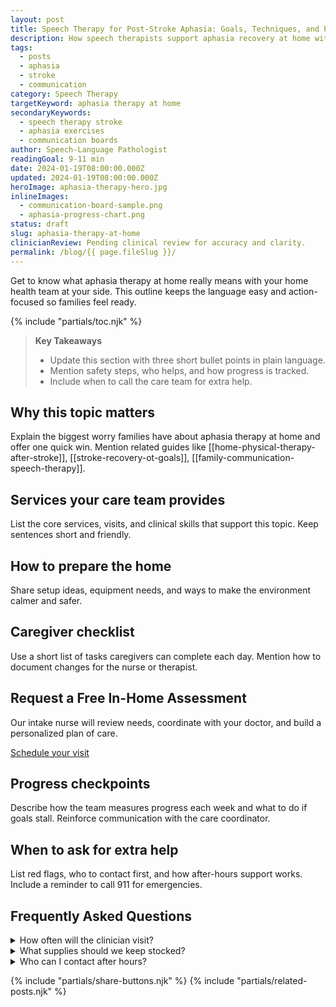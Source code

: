 ```yaml
---
layout: post
title: Speech Therapy for Post-Stroke Aphasia: Goals, Techniques, and Progress
description: How speech therapists support aphasia recovery at home with goal setting, practice, and family coaching.
tags:
  - posts
  - aphasia
  - stroke
  - communication
category: Speech Therapy
targetKeyword: aphasia therapy at home
secondaryKeywords:
  - speech therapy stroke
  - aphasia exercises
  - communication boards
author: Speech-Language Pathologist
readingGoal: 9-11 min
date: 2024-01-19T08:00:00.000Z
updated: 2024-01-19T08:00:00.000Z
heroImage: aphasia-therapy-hero.jpg
inlineImages:
  - communication-board-sample.png
  - aphasia-progress-chart.png
status: draft
slug: aphasia-therapy-at-home
clinicianReview: Pending clinical review for accuracy and clarity.
permalink: /blog/{{ page.fileSlug }}/
---
```

Get to know what aphasia therapy at home really means with your home health team at your side. This outline keeps the language easy and action-focused so families feel ready.

<!--more-->

{% include "partials/toc.njk" %}

> **Key Takeaways**
> - Update this section with three short bullet points in plain language.
> - Mention safety steps, who helps, and how progress is tracked.
> - Include when to call the care team for extra help.

## Why this topic matters
Explain the biggest worry families have about aphasia therapy at home and offer one quick win. Mention related guides like [[home-physical-therapy-after-stroke]], [[stroke-recovery-ot-goals]], [[family-communication-speech-therapy]].

## Services your care team provides
List the core services, visits, and clinical skills that support this topic. Keep sentences short and friendly.

## How to prepare the home
Share setup ideas, equipment needs, and ways to make the environment calmer and safer.

## Caregiver checklist
Use a short list of tasks caregivers can complete each day. Mention how to document changes for the nurse or therapist.

<div class="cta-panel" role="complementary" aria-label="Free in-home assessment">
  <h2>Request a Free In-Home Assessment</h2>
  <p>Our intake nurse will review needs, coordinate with your doctor, and build a personalized plan of care.</p>
  <p><a class="button" href="/contact/">Schedule your visit</a></p>
</div>

## Progress checkpoints
Describe how the team measures progress each week and what to do if goals stall. Reinforce communication with the care coordinator.

## When to ask for extra help
List red flags, who to contact first, and how after-hours support works. Include a reminder to call 911 for emergencies.

## Frequently Asked Questions
<details>
  <summary>How often will the clinician visit?</summary>
  <p>Give a ballpark visit frequency and note that the care plan may change based on progress.</p>
</details>
<details>
  <summary>What supplies should we keep stocked?</summary>
  <p>List a few common items and explain how to request more through the agency or insurance.</p>
</details>
<details>
  <summary>Who can I contact after hours?</summary>
  <p>Explain the on-call nurse or therapist process and set expectations for emergency care.</p>
</details>

{% include "partials/share-buttons.njk" %}
{% include "partials/related-posts.njk" %}

